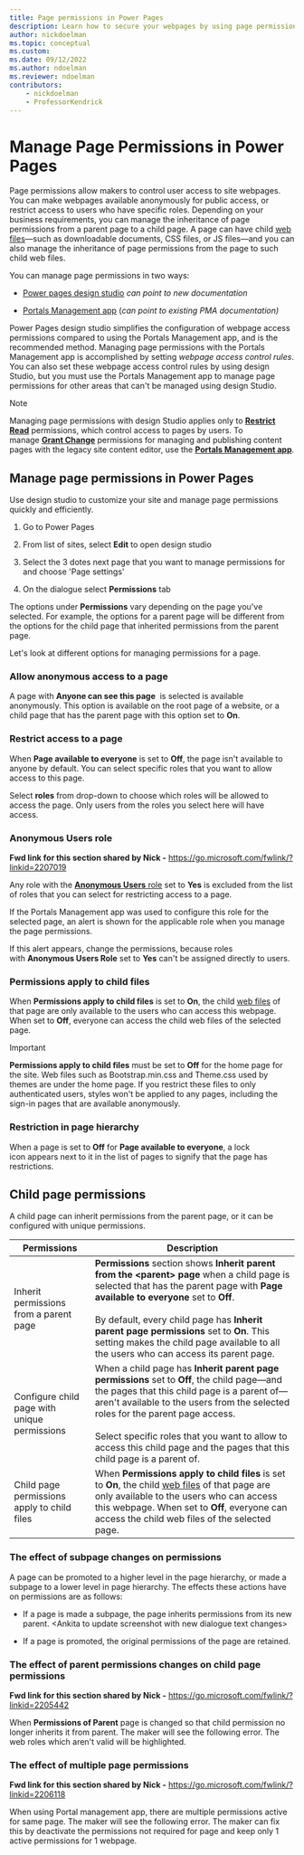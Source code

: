 ```yaml
---
title: Page permissions in Power Pages
description: Learn how to secure your webpages by using page permissions.
author: nickdoelman
ms.topic: conceptual
ms.custom: 
ms.date: 09/12/2022
ms.author: ndoelman
ms.reviewer: ndoelman
contributors:
    - nickdoelman
    - ProfessorKendrick
---
```


# Manage Page Permissions in Power Pages

Page permissions allow makers to control user access to site webpages. You can make webpages available anonymously for public access, or restrict access to users who have specific roles. Depending on your business requirements, you can manage the inheritance of page permissions from a parent page to a child page. A page can have child [<u>web files</u>](/power-apps/maker/portals/configure/web-files)—such as downloadable documents, CSS files, or JS files—and you can also manage the inheritance of page permissions from the page to such child web files.

You can manage page permissions in two ways:

-   [<u>Power pages design studio</u>](/power-apps/maker/portals/configure/webpage-access-control#manage-page-permissions-using-portals-studio) *can point to new documentation*

-   [<u>Portals Management app</u>](/power-apps/maker/portals/configure/webpage-access-control#manage-page-permissions-using-portal-management-app) (*can point to existing PMA documentation)*

Power Pages design studio simplifies the configuration of webpage access permissions compared to using the Portals Management app, and is the recommended method. Managing page permissions with the Portals Management app is accomplished by setting *webpage access control rules*. You can also set these webpage access control rules by using design Studio, but you must use the Portals Management app to manage page permissions for other areas that can't be managed using design Studio.

>[!NOTE]
> Managing page permissions with design Studio applies only to [**<u>Restrict Read</u>**](/power-apps/maker/portals/configure/webpage-access-control#restrict-read) permissions, which control access to pages by users. To manage [**<u>Grant Change</u>**](/power-apps/maker/portals/configure/webpage-access-control#grant-change) permissions for managing and publishing content pages with the legacy site content editor, use the [**<u>Portals Management app</u>**](/power-apps/maker/portals/configure/webpage-access-control#manage-page-permissions-using-portal-management-app).

## Manage page permissions in Power Pages

Use design studio to customize your site and manage page permissions quickly and efficiently.

1. Go to Power Pages

1. From list of sites, select **Edit** to open design studio

1. Select the 3 dotes next page that you want to manage permissions for and choose 'Page settings'

1. On the dialogue select **Permissions** tab

The options under **Permissions** vary depending on the page you've selected. For example, the options for a parent page will be different from the options for the child page that inherited permissions from the parent page.

Let's look at different options for managing permissions for a page.

### Allow anonymous access to a page

A page with **Anyone can see this page**  is selected is available anonymously. This option is available on the root page of a website, or a child page that has the parent page with this option set to **On**.

### Restrict access to a page

When **Page available to everyone** is set to **Off**, the page isn't available to anyone by default. You can select specific roles that you want to allow access to this page.

Select **roles** from drop-down to choose which roles will be allowed to access the page. Only users from the roles you select here will have access.

### Anonymous Users role

**Fwd link for this section shared by Nick -** <https://go.microsoft.com/fwlink/?linkid=2207019>

Any role with the [**Anonymous Users**<u> role</u>](/power-apps/maker/portals/configure/create-web-roles#attributes-and-relationships) set to **Yes** is excluded from the list of roles that you can select for restricting access to a page.

If the Portals Management app was used to configure this role for the selected page, an alert is shown for the applicable role when you manage the page permissions.

If this alert appears, change the permissions, because roles with **Anonymous Users Role** set to **Yes** can't be assigned directly to users.

### Permissions apply to child files

When **Permissions apply to child files** is set to **On**, the child [<u>web files</u>](/power-apps/maker/portals/configure/web-files) of that page are only available to the users who can access this webpage. When set to **Off**, everyone can access the child web files of the selected page.


>[!IMPORTANT]
>**Permissions apply to child files** must be set to **Off** for the home page for the site. Web files such as Bootstrap.min.css and Theme.css used by themes are under the home page. If you restrict these files to only authenticated users, styles won't be applied to any pages, including the sign-in pages that are available anonymously.

### Restriction in page hierarchy

When a page is set to **Off** for **Page available to everyone**, a lock icon appears next to it in the list of pages to signify that the page has restrictions.


## Child page permissions

A child page can inherit permissions from the parent page, or it can be configured with unique permissions.


|Permissions|Description|
|---------|---------|
|Inherit permissions from a parent page|**Permissions** section shows **Inherit parent from the &lt;parent&gt; page** when a child page is selected that has the parent page with **Page available to everyone** set to **Off**.<br /><br />By default, every child page has **Inherit parent page permissions** set to **On**. This setting makes the child page available to all the users who can access its parent page.|
|Configure child page with unique permissions|When a child page has **Inherit parent page permissions** set to **Off**, the child page—and the pages that this child page is a parent of—aren't available to the users from the selected roles for the parent page access.<br /><br />Select specific roles that you want to allow to access this child page and the pages that this child page is a parent of.|
|Child page permissions apply to child files|When **Permissions apply to child files** is set to **On**, the child [<u>web files</u>](/power-apps/maker/portals/configure/web-files) of that page are only available to the users who can access this webpage. When set to **Off**, everyone can access the child web files of the selected page.|

### The effect of subpage changes on permissions

A page can be promoted to a higher level in the page hierarchy, or made a subpage to a lower level in page hierarchy. The effects these actions have on permissions are as follows:

-   If a page is made a subpage, the page inherits permissions from its new parent. &lt;Ankita to update screenshot with new dialogue text changes&gt;

-   If a page is promoted, the original permissions of the page are retained.

### The effect of parent permissions changes on child page permissions

**Fwd link for this section shared by Nick -** <https://go.microsoft.com/fwlink/?linkid=2205442>

When **Permissions of Parent** page is changed so that child permission no longer inherits it from parent. The maker will see the following error. The web roles which aren't valid will be highlighted.

### The effect of multiple page permissions

**Fwd link for this section shared by Nick -** <https://go.microsoft.com/fwlink/?linkid=2206118>

When using Portal management app, there are multiple permissions active for same page. The maker will see the following error. The maker can fix this by deactivate the permissions not required for page and keep only 1 active permissions for 1 webpage.


